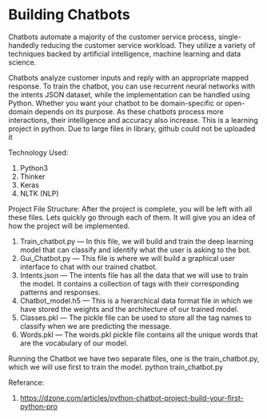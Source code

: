 # Building Chatbots
Chatbots automate a majority of the customer service process,  single-handedly reducing the customer service workload. They utilize a variety of techniques backed by artificial intelligence, machine learning and data science.

Chatbots analyze customer inputs and reply with an appropriate mapped response. To train the chatbot, you can use recurrent neural networks with the intents JSON dataset, while the implementation can be handled using Python. Whether you want your chatbot to be domain-specific or open-domain depends on its purpose. As these chatbots process more interactions, their intelligence and accuracy also increase.
This is a learning project in python. Due to large files in library, github could not be uploaded it

Technology Used:
1. Python3
2. Thinker
3. Keras
4. NLTK (NLP)

Project File Structure:
After the project is complete, you will be left with all these files. Lets quickly go through each of them. It will give you an idea of how the project will be implemented.

1. Train_chatbot.py — In this file, we will build and train the deep learning model that can classify and identify what the user is asking to the bot.
2. Gui_Chatbot.py — This file is where we will build a graphical user interface to chat with our trained chatbot.
3. Intents.json — The intents file has all the data that we will use to train the model. It contains a collection of tags with their corresponding patterns and responses.
4. Chatbot_model.h5 — This is a hierarchical data format file in which we have stored the weights and the architecture of our trained model.
5. Classes.pkl — The pickle file can be used to store all the tag names to classify when we are predicting the message.
6. Words.pkl — The words.pkl pickle file contains all the unique words that are the vocabulary of our model.

Running the Chatbot
we have two separate files, one is the train_chatbot.py, which we will use first to train the model.
python train_chatbot.py

Referance:
1. https://dzone.com/articles/python-chatbot-project-build-your-first-python-pro

